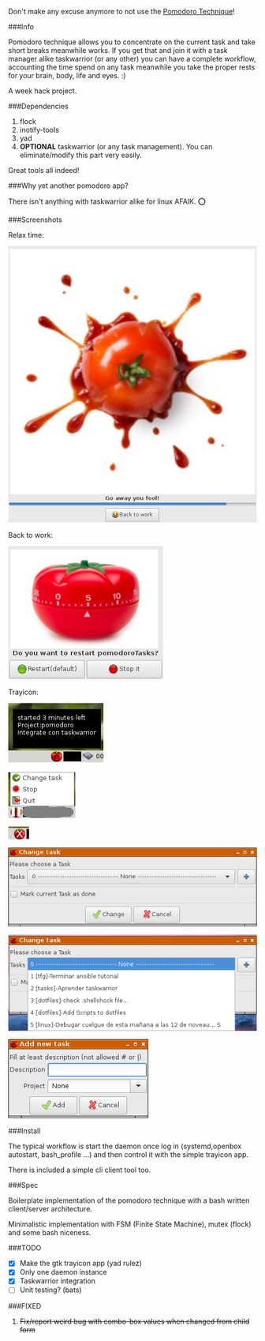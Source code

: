 
Don't make any excuse anymore to not use the [Pomodoro Technique](https://en.wikipedia.org/wiki/Pomodoro_Technique)!


###Info

Pomodoro technique allows you to concentrate on the current task and take short breaks meanwhile works.
If you get that and join it with a task manager alike taskwarrior (or any other) you can have a complete workflow, accounting the time spend on any task meanwhile you take the proper rests for your brain, body, life and eyes. :)

A week hack project.

###Dependencies

1. flock
2. inotify-tools 
3. yad 
4. **OPTIONAL** taskwarrior (or any task management). You can eliminate/modify this part very easily. 

Great tools all indeed!

###Why yet another pomodoro app?

There isn't anything with taskwarrior alike for linux AFAIK.  :o:

###Screenshots

Relax time:

![25 minutes passed](images/screenshots/timer1.png "25 minutes passed")

Back to work:

![Back to work?](images/screenshots/timer2.png "Back to work?")

Trayicon:


![Started with tooltip](images/screenshots/started.png "Started with tooltip")

![Paused with menu](images/screenshots/paused.png "Paused with menu")

![Stopped](images/screenshots/stopped.png "Stopped")


![Change Task](images/screenshots/changeTask.png "Change task")

![Change Task 2](images/screenshots/changeTask2.png "Change task 2")

![Add new Task](images/screenshots/addTask.png "Add new Task")


###Install 

The typical workflow is start the daemon once log in (systemd,openbox autostart, bash_profile ...) and 
then control it with the simple trayicon app.

There is included a simple cli client tool too.

###Spec

Boilerplate implementation of the pomodoro technique with a bash written client/server architecture.

Minimalistic implementation with FSM (Finite State Machine), mutex (flock) and some bash niceness.


###TODO

- [x] Make the gtk trayicon app (yad rulez)
- [x] Only one daemon instance
- [x] Taskwarrior integration 
- [ ] Unit testing? (bats)

###FIXED

1. ~~Fix/report weird bug with combo-box values when changed from child form~~
